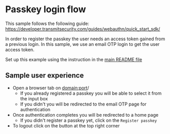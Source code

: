 # Passkey login flow

This sample follows the following guide:
https://developer.transmitsecurity.com/guides/webauthn/quick_start_sdk/

In order to register the passkey the user needs an access token gained from a previous login. In this sample, we use an email OTP login to get the user access token.

Set up this example using the instruction in the [main README file](../README.md)

## Sample user experience

- Open a browser tab on <domain:port>/
  - If you already registered a passkey you will be able to select it from the input box
  - If you didn't you will be redirected to the email OTP page for authentication
- Once authentication completes you will be redirected to a home page
  - If you didn't register a passkey yet, click on the `Register passkey`
- To logout click on the button at the top right corner
